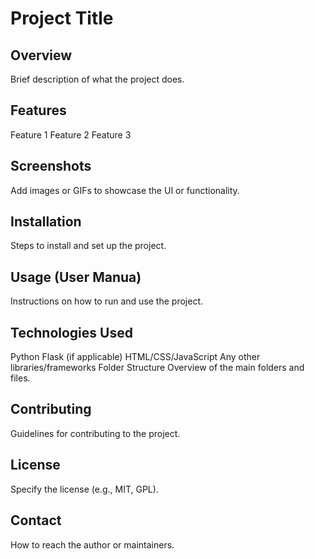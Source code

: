 # Project Title
## Overview
Brief description of what the project does.

## Features
Feature 1
Feature 2
Feature 3

## Screenshots
Add images or GIFs to showcase the UI or functionality.

## Installation
Steps to install and set up the project. 

## Usage (User Manua)
Instructions on how to run and use the project.

## Technologies Used
Python
Flask (if applicable)
HTML/CSS/JavaScript
Any other libraries/frameworks
Folder Structure
Overview of the main folders and files.

## Contributing
Guidelines for contributing to the project.

## License
Specify the license (e.g., MIT, GPL).

## Contact
How to reach the author or maintainers.